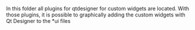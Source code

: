 In this folder all plugins for qtdesigner for custom widgets are located. With those plugins, it is possible to graphically adding the custom widgets with Qt Designer to the *ui files
